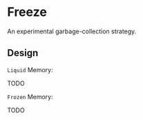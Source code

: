 # Freeze

An experimental garbage-collection strategy.

## Design

`Liquid` Memory:

TODO

`Frozen` Memory:

TODO
